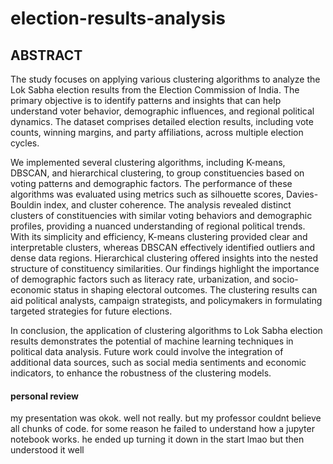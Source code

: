 # election-results-analysis
## ABSTRACT
The study focuses on applying various clustering algorithms to analyze the Lok Sabha election results from the Election Commission of India. The primary objective is to identify patterns and insights that can help understand voter behavior, demographic influences, and regional political dynamics. The dataset comprises detailed election results, including vote counts, winning margins, and party affiliations, across multiple election cycles.

We implemented several clustering algorithms, including K-means, DBSCAN, and hierarchical clustering, to group constituencies based on voting patterns and demographic factors. The performance of these algorithms was evaluated using metrics such as silhouette scores, Davies-Bouldin index, and cluster coherence.
The analysis revealed distinct clusters of constituencies with similar voting behaviors and demographic profiles, providing a nuanced understanding of regional political trends. With its simplicity and efficiency, K-means clustering provided clear and interpretable clusters, whereas DBSCAN effectively identified outliers and dense data regions. Hierarchical clustering offered insights into the nested structure of constituency similarities. Our findings highlight the importance of demographic factors such as literacy rate, urbanization, and socio-economic status in shaping electoral outcomes. The clustering results can aid political analysts, campaign strategists, and policymakers in formulating targeted strategies for future elections.

In conclusion, the application of clustering algorithms to Lok Sabha election results demonstrates the potential of machine learning techniques in political data analysis. Future work could involve the integration of additional data sources, such as social media sentiments and economic indicators, to enhance the robustness of the clustering models.

#### personal review
my presentation was okok. well not really. but my professor couldnt believe all chunks of code. 
for some reason he failed to understand how a jupyter notebook works. he ended up turning it down in the start lmao but then understood it well

